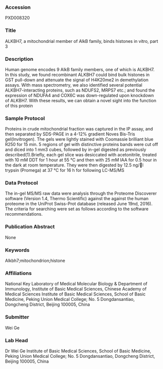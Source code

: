 ### Accession
PXD008320

### Title
ALKBH7, a mitochondrial member of AlkB family, binds histones in vitro, part 3

### Description
Human genome encodes 9 AlkB family members, one of which is ALKBH7. In this study, we found recombinant ALKBH7 could bind bulk histones in GST pull-down and attenuate the signal of H4K20me2 in demethylation assays. With mass spectrometry, we also identified several potential ALKBH7-interacting proteins, such as NDUFS2, MRPS7 etc.; and found the expression of NDUFA4 and COX6C was down-regulated upon knockdown of ALKBH7. With these results, we can obtain a novel sight into the function of this protein

### Sample Protocol
Proteins in crude mitochondrial fraction was captured in the IP assay, and then separated by SDS-PAGE in a 4-12% gradient Noves Bis-Tris gel(Invitrogen). The gels were lightly stained with Coomassie brilliant blue R250 for 15 min. 5 regions of gel with distinctive proteins bands were cut off and diced into 1 mm3 cubes, followed by in-gel digested as previously described(1).Briefly, each gel slice was desiccated with acetonitrile, treated with 10 mM DDT for 1 hour at 55 °C and then with 25 mM IAA for 0.5 hour in the dark at room temperature. They were then digested by 12.5 ng/l trypsin (Promega) at 37 °C for 16 h for following LC-MS/MS

### Data Protocol
The in-gel MS/MS raw data were analysis through the Proteome Discoverer software (Version 1.4, Thermo Scientific) against the against the human proteome in the UniProt Swiss-Prot database (released June 19nd, 2016). The criteria for searching were set as follows according to the software recommendations.

### Publication Abstract
None

### Keywords
Alkbh7;mitochondrion;histone

### Affiliations
National Key Laboratory of Medical Molecular Biology & Department of Immunology, Institute of Basic Medical Sciences, Chinese Academy of Medical Sciences 
Institute of Basic Medical Sciences, School of Basic Medicine, Peking Union Medical College; No. 5 Dongdansantiao, Dongcheng District, Beijing 100005, China

### Submitter
Wei Ge

### Lab Head
Dr Wei Ge
Institute of Basic Medical Sciences, School of Basic Medicine, Peking Union Medical College; No. 5 Dongdansantiao, Dongcheng District, Beijing 100005, China


